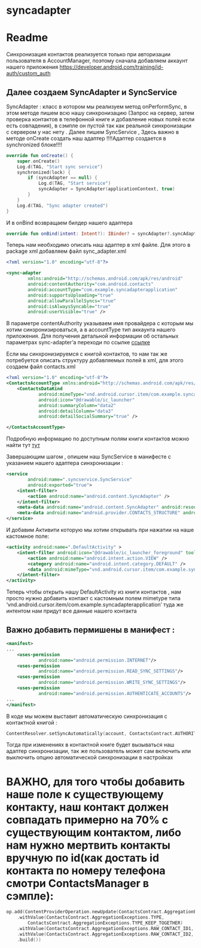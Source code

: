 # syncadapter
# Readme

Синхронизация контактов реализуется только при авторизации пользователя в AccountManager, поэтому сначала добавляем аккаунт нашего приложения https://developer.android.com/training/id-auth/custom_auth 

## Далее создаем SyncAdapter и SyncService

SyncAdapter : класс в котором мы реализуем метод onPerformSync, в этом методе пишем всю нашу синхронизацию 
(Запрос на сервер, затем проверка контактов в телефонной книге и добавление новых полей если есть совпадения), в сэмпле он пустой так как реальной синхронизации с сервером у нас нету . Далее пишем SyncService , Здесь важно в методе onCreate создать наш адаптер 
!!!!Адаптер создается в synchronized блоке!!!! 
```kotlin
override fun onCreate() {
    super.onCreate()
    Log.d(TAG, "Start sync service")
    synchronized(lock) {
        if (syncAdapter == null) {
            Log.d(TAG, "Start service")
            syncAdapter = SyncAdapter(applicationContext, true)
        }
    }
    Log.d(TAG, "Sync adapter created")
}
```
И в onBind возвращаем билдер нашего адаптера

```kotlin
override fun onBind(intent: Intent?): IBinder? = syncAdapter?.syncAdapterBinder
```
Теперь нам необходимо описать наш адаптер в xml файле. Для этого в package xml добавляем файл sync_adapter.xml 
```xml
<?xml version="1.0" encoding="utf-8"?>

<sync-adapter
        xmlns:android="http://schemas.android.com/apk/res/android"
        android:contentAuthority="com.android.contacts"
        android:accountType="com.example.syncadapterapplication"
        android:supportsUploading="true"
        android:allowParallelSyncs="true"
        android:isAlwaysSyncable="true"
        android:userVisible="true" />
```
В параметре contentAuthority указываем имя провайдера с которым мы хотим синзронизироваться, а в accountType тип аккаунта нашего приложения. Для получения детальной информации об остальных параметрах sync-adapter’а переходи по ссылке [ссылке](https://developer.android.com/training/sync-adapters/creating-sync-adapter)

Если мы синхронизируемся с книгой контактов, то нам так же потребуется описать структуру добавляемых полей в xml, для этого создаем файл contacts.xml 
```xml
<?xml version="1.0" encoding="utf-8"?>
<ContactsAccountType xmlns:android="http://schemas.android.com/apk/res/android">
    <ContactsDataKind
            android:mimeType="vnd.android.cursor.item/com.example.syncadapterapplication"
            android:icon="@drawable/ic_launcher"
            android:summaryColumn="data2"
            android:detailColumn="data3"
            android:detailSocialSummary="true" />

</ContactsAccountType>
```
Подробную информацию по доступным полям книги контактов можно найти тут   [тут](https://developer.android.com/guide/topics/providers/contacts-provider?hl=ru)

Завершающим шагом , опишем наш SyncService в манифесте с указанием нашего адаптера синхронизации :
```xml
<service
        android:name=".syncservice.SyncService"
        android:exported="true">
    <intent-filter>
        <action android:name="android.content.SyncAdapter" />
    </intent-filter>
    <meta-data android:name="android.content.SyncAdapter" android:resource="@xml/sync_adapter" />
    <meta-data android:name="android.provider.CONTACTS_STRUCTURE" android:resource="@xml/contacts" />
</service>
```
И добавим Активити которую мы хотим открывать при нажатии на наше кастомное поле:
```xml
<activity android:name=".DefaultActivity" >
    <intent-filter android:icon="@drawable/ic_launcher_foreground" tools:ignore="AppLinkUrlError">
        <action android:name="android.intent.action.VIEW" />
        <category android:name="android.intent.category.DEFAULT" />
        <data android:mimeType="vnd.android.cursor.item/com.example.syncadapterapplication" />
    </intent-filter>
</activity>
```
Теперь чтобы открыть нашу DefaultActivity из книги контактов , нам просто нужно добавить контакт с кастомным полем mimetype типа ‘vnd.android.cursor.item/com.example.syncadapterapplication’ туда же интентом нам придут все данные нашего контакта

## Важно добавить пермишены в манифест :
```xml
<manifest>
...
    <uses-permission
            android:name="android.permission.INTERNET"/>
    <uses-permission
            android:name="android.permission.READ_SYNC_SETTINGS"/>
    <uses-permission
            android:name="android.permission.WRITE_SYNC_SETTINGS"/>
    <uses-permission
            android:name="android.permission.AUTHENTICATE_ACCOUNTS"/>
...
</manifest>
```
В коде мы можем выставит автоматическую синхронизация с контактной книгой :
```kotlin
ContentResolver.setSyncAutomatically(account, ContactsContract.AUTHORITY, true)
```
Тогда при изменениях в контактной книге будет вызываться наш адаптер синхронизации, так же пользователь может сам включить или выключить опцию автоматической синхронизации в настройках

# ВАЖНО, для того чтобы добавить наше поле к существующему контакту, наш контакт должен совпадать примерно на 70% с существующим контактом, либо нам нужно мертвить контакты вручную по id(как достать id контакта по номеру телефона смотри ContactsManager в сэмпле):
```kotlin
op.add(ContentProviderOperation.newUpdate(ContactsContract.AggregationExceptions.CONTENT_URI)
    .withValue(ContactsContract.AggregationExceptions.TYPE,
        ContactsContract.AggregationExceptions.TYPE_KEEP_TOGETHER)
    .withValue(ContactsContract.AggregationExceptions.RAW_CONTACT_ID1, 0)
    .withValue(ContactsContract.AggregationExceptions.RAW_CONTACT_ID2, id)
    .build())
```



